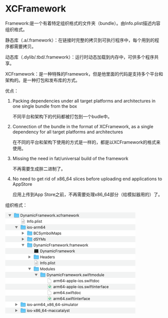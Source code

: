 # XCFramework

Framework:是一个有着特定组织格式的文件夹（bundle）。由Info.plist描述内容组织格式。

静态库（.a/.framework）：在链接时完整的拷贝到可执行程序中，每个用到的程序都需要拷贝。

动态库（.dylib/.tbd/.framework）：运行时动态加载到内存中，可供多个程序共享。



XCFramework：是一种特殊的Framework，但是他里面的代码是支持多个平台和架构的。是一种打包和发布库的方式。



优点：

1.  Packing dependencies under all target platforms and architectures in one single bundle from the box

    不同平台和架构下的代码都被打包到一个budle中。
2.  Connection of the bundle in the format of XCFramework, as a single dependency for all target platforms and architectures

    在不同的平台和架构下使用的方式是一样的，都是以XCFramework的格式来使用。
3.  Missing the need in fat/universal build of the framework

    不再需要生成胖二进制了。
4.  No need to get rid of x86\_64 slices before uploading end applications to AppStore

    应用上传到App Store之前，不再需要处理x86\_64部分（给模拟器用的）了。



组织格式：

![](<../.gitbook/assets/image (6) (1) (1).png>)

